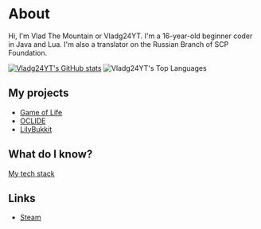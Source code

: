 # About

Hi, I'm Vlad The Mountain or Vladg24YT. I'm a 16-year-old beginner coder in Java and Lua. I'm also a translator on the Russian Branch of SCP Foundation.

[![Vladg24YT's GitHub stats](https://github-readme-stats.vercel.app/api?username=Vladg24YT&include_all_commits=true&show_icons=true&theme=gruvbox)](https://github.com/anuraghazra/github-readme-stats)
![Vladg24YT's Top Languages](https://github-readme-stats.vercel.app/api/top-langs/?username=Vladg24YT&layout=compact&langs_count=10&show_icons=true&theme=gruvbox)

## My projects
- [Game of Life](https://github.com/Vladg24YT/Game-Of-Life)
- [OCLIDE](https://github.com/OCLIDE-Modules)
- [LilyBukkit](https://github.com/LilyBukkit)

## What do I know?
[My tech stack](https://stackshare.io/vladg24yt/my-stack)

## Links
- [Steam](https://steamcommunity.com/id/vladthemountain)

